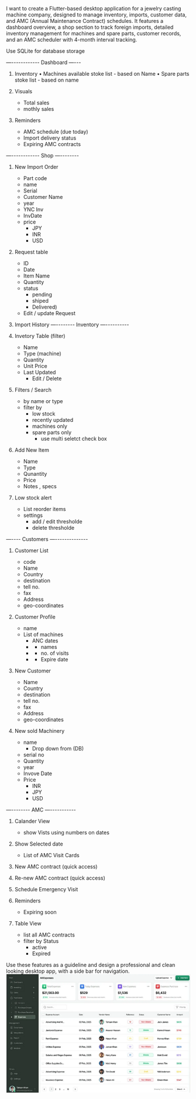 I want to create a Flutter-based desktop application for a jewelry casting machine company, designed to manage inventory, imports, customer data, and AMC (Annual Maintenance Contract) schedules. It features a dashboard overview, a shop section to track foreign imports, detailed inventory management for machines and spare parts, customer records, and an AMC scheduler with 4-month interval tracking. 


Use SQLite for database storage

—------------ Dashboard —---
1. Inventory
	• Machines  available stoke list
    	- based on Name
	•   Spare parts stoke list
    	- based on name

2. Visuals
	- Total sales
	-  mothly sales

3. Reminders
	- AMC schedule (due today)
	- Import delivery status
	- Expiring AMC contracts


—------------   Shop —--------
1. New Import Order
	- Part code
	- name
	- Serial
	- Customer Name
	-  year
	- YNC Inv
	- InvDate
	- price
    	- JPY
    	-  INR
    	-  USD

2.  Request table
	- ID
	- Date
	- Item Name
	- Quantity
	- status
    	- pending
    	-  shiped
    	-  Delivered)
	- Edit  / update Request

3.  Import History
—--------    Inventory     —----------
1. Invetory Table (filter)
	- Name
	- Type (machine)
	- Quantity
	- Unit Price
	- Last Updated
    	- Edit / Delete

2. Filters / Search
	- by name or type
	- filter by
    	- low stock
    	- recently updated
    	- machines only
    	- spare parts only
        	- use multi seletct check box
3. Add New Item
	- Name
	- Type
	- Qunantity
	- Price
	- Notes , specs

4. Low stock alert
	- List reorder items
	- settings
    	- add / edit thresholde
    	- delete thresholde


—----  Customers  —--------------
1. Customer List
	- code
	- Name
	- Country
	- destination
	- tell no.
	- fax
	- Address
	- geo-coordinates

2. Customer Profile
	- name
	- List of machines
    	- ANC dates
    	- - names
    	- - no. of visits
    	- - Expire date

3. New Customer
	- Name
	- Country
	- destination
	- tell no.
	- fax
	- Address
	- geo-coordinates

4. New sold Machinery
	- name
    	- Drop down from (DB)
	- serial no
	- Quantity
	- year
	- Invove Date
	- Price
    	- INR
    	- JPY
    	- USD


—--------  AMC  —-----------
1. Calander View
	- show Vists using numbers on
    	dates

2. Show Selected date
	- List of AMC Visit Cards

3. New AMC contract  (quick access)
4. Re-new AMC contract (quick access)
5. Schedule Emergency Visit

6. Reminders
	- Expiring soon

7. Table View
	- list all AMC contracts
	- filter by Status
    	- active
    	- Expired

Use these features as a guideline and design a professional and clean looking desktop app, with a side bar for navigation.
<img src="./dashboard.png"> 

